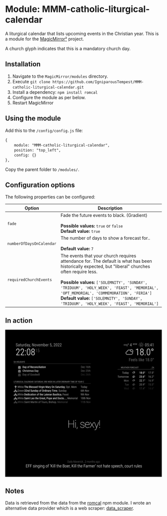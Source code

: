# Module: MMM-catholic-liturgical-calendar

A liturgical calendar that lists upcoming events in the Christian year. This is a module for the [MagicMirror²](https://github.com/MichMich/MagicMirror) project.

A church glyph indicates that this is a mandatory church day.

## Installation
1. Navigate to the `MagicMirror/modules` directory.
2. Execute `git clone https://github.com/IgniparousTempest/MMM-catholic-liturgical-calendar.git`
3. Install a dependency: `npm install romcal`
4. Configure the module as per below.
5. Restart MagicMirror

## Using the module

Add this to the `/config/config.js` file:

    {
        module: "MMM-catholic-liturgical-calendar",
        position: "top_left",
        config: {}
    },

Copy the parent folder to `/modules/`.

## Configuration options

The following properties can be configured:

| Option                       | Description
| ---------------------------- | -----------
| `fade`                       | Fade the future events to black. (Gradient) <br><br> **Possible values:** `true` or `false` <br> **Default value:** `true`
| `numberOfDaysOnCalendar`     | The number of days to show a forecast for.. <br><br> **Default value:** `7`
| `requiredChurchEvents`       | The events that your church requires attendance for. The default is what has been historically expected, but "liberal" churches often require less. <br><br> **Possible values:** `['SOLEMNITY', 'SUNDAY', 'TRIDUUM', 'HOLY_WEEK', 'FEAST', 'MEMORIAL', 'OPT_MEMORIAL', 'COMMEMORATION', 'FERIA']` <br> **Default value:** `['SOLEMNITY', 'SUNDAY', 'TRIDUUM', 'HOLY_WEEK', 'FEAST', 'MEMORIAL']`

## In action

![](./docs/screenshot.jpg)

## Notes

Data is retrieved from the data from the [romcal](https://www.npmjs.com/package/romcal) npm module. I wrote an alternative data provider which is a web scraper: [data_scraper](./data/data_scraper.py).